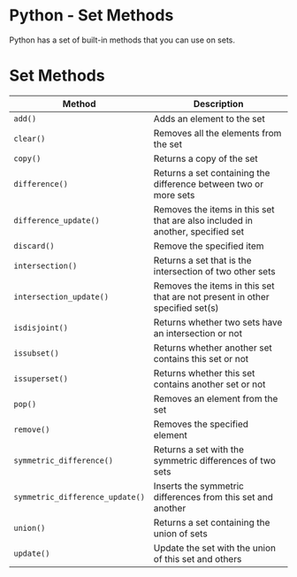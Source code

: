 # Python - Set Methods

Python has a set of built-in methods that you can use on sets.

# Set Methods

| Method                       | Description                                                |
| ---------------------------- | ---------------------------------------------------------- |
| `add()`                       | Adds an element to the set                                 |
| `clear()`                     | Removes all the elements from the set                      |
| `copy()`                      | Returns a copy of the set                                  |
| `difference()`                | Returns a set containing the difference between two or more sets  |
| `difference_update()`         | Removes the items in this set that are also included in another, specified set |
| `discard()`                   | Remove the specified item                                 |
| `intersection()`              | Returns a set that is the intersection of two other sets  |
| `intersection_update()`       | Removes the items in this set that are not present in other specified set(s) |
| `isdisjoint()`                | Returns whether two sets have an intersection or not    |
| `issubset()`                  | Returns whether another set contains this set or not     |
| `issuperset()`                | Returns whether this set contains another set or not    |
| `pop()`                       | Removes an element from the set                           |
| `remove()`                    | Removes the specified element                             |
| `symmetric_difference()`      | Returns a set with the symmetric differences of two sets |
| `symmetric_difference_update()` | Inserts the symmetric differences from this set and another |
| `union()`                     | Returns a set containing the union of sets               |
| `update()`                    | Update the set with the union of this set and others     |